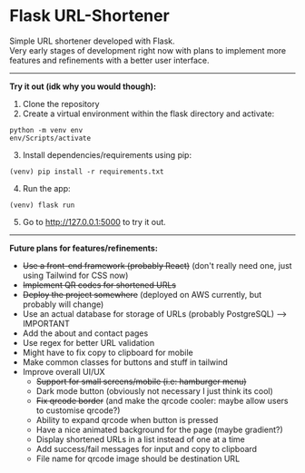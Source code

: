 ﻿# Flask URL-Shortener
Simple URL shortener developed with Flask.  
Very early stages of development right now with plans to implement more features and refinements with a better user interface.  

---

**Try it out (idk why you would though):**  
1. Clone the repository
2. Create a virtual environment within the flask directory and activate:

```console
python -m venv env  
env/Scripts/activate
```

3. Install dependencies/requirements using pip:  

```console
(venv) pip install -r requirements.txt
```

4. Run the app:  

```console
(venv) flask run
```

5. Go to http://127.0.0.1:5000 to try it out.  

---  

**Future plans for features/refinements:**  
- ~~Use a front-end framework (probably React)~~ (don't really need one, just using Tailwind for CSS now)
- ~~Implement QR codes for shortened URLs~~
- ~~Deploy the project somewhere~~ (deployed on AWS currently, but probably will change)
- Use an actual database for storage of URLs (probably PostgreSQL) --> IMPORTANT
- Add the about and contact pages
- Use regex for better URL validation
- Might have to fix copy to clipboard for mobile
- Make common classes for buttons and stuff in tailwind
- Improve overall UI/UX
  - ~~Support for small screens/mobile (i.e: hamburger menu)~~
  - Dark mode button (obviously not necessary I just think its cool)
  - ~~Fix qrcode border~~ (and make the qrcode cooler: maybe allow users to customise qrcode?)
  - Ability to expand qrcode when button is pressed
  - Have a nice animated background for the page (maybe gradient?)
  - Display shortened URLs in a list instead of one at a time
  - Add success/fail messages for input and copy to clipboard
  - File name for qrcode image should be destination URL

